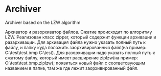 # Archiver
Archiver based on the LZW algorithm

Архиватор и разорхиватор файлов. Сжатие происходит по алгоритму LZW.
Реализован класс zipper, который содержит функции архивации и разархивации.
Для архивация файла нужно указать полный путь к файлу, и папку куда положить заорхивированный файл(на пример: C:\test\test.bmp C:\test).
Для разорхивации надо указать полный путь к сжатому файлу, который имеет расширение ziplzw(на пример: C:\test\test.bmp.ziplzw); появиться новый файл с соответсвующим названием в папке, там же где лежит заорхивированный файл.
